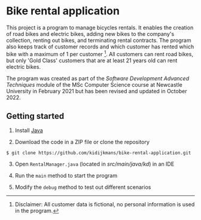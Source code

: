# Bike rental application

This project is a program to manage bicycles rentals. It enables the creation of road bikes and electric bikes, adding new bikes to the company's collection, renting out bikes, and terminating rental contracts. The program also keeps track of customer records and which customer has rented which bike with a maximum of 1 per customer [^1]. All customers can rent road bikes, but only 'Gold Class' customers that are at least 21 years old can rent electric bikes.

The program was created as part of the *Software Development Advanced Techniques* module of the MSc Computer Science course at Newcastle University in February 2021 but has been revised and updated in October 2022.

## Getting started

1. Install [Java](https://www.oracle.com/java/technologies/downloads/#java17)

2. Download the code in a ZIP file or clone the repository

``` $ git clone https://github.com/kidijkmans/bike-rental-application.git ```

3. Open `RentalManager.java` (located in *src/main/java/kd*) in an IDE

4. Run the `main` method to start the program

5. Modify the `debug` method to test out different scenarios

[^1]: Disclaimer: All customer data is fictional, no personal information is used in the program.